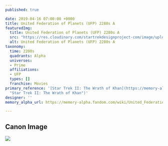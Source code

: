 ```yaml
---
published: true

date: 2019-04-16 07:00:00 +0000
title: United Federation of Planets (UFP) 2280s A
featuredImg:
  title: United Federation of Planets (UFP) 2280s A
  src: "https://res.cloudinary.com/startrekdesignproject-com/image/upload/v1555446998/UFP2280sA.png"
  alt: United Federation of Planets (UFP) 2280s A
taxonomy:
  time: 2200s
  quadrants: Alpha
  universes:
  - Prime
  affiliations:
  - UFP
  types: []
  franchise: Movies
primary_reference: '[Star Trek II: The Wrath of Khan](https://memory-alpha.fandom.com/wiki/Star_Trek_II:_The_Wrath_of_Khan
  "Star Trek II: The Wrath of Khan")'
designer: ''
memory_alpha_url: https://memory-alpha.fandom.com/wiki/United_Federation_of_Planets

---
```

## Canon Image

![](https://res.cloudinary.com/startrekdesignproject-com/image/upload/v1555446998/UFP2280sA1.jpg)
